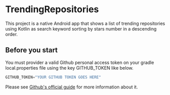 TrendingRepositories
======

This project is a native Android app that shows a list of trending repositories using Kotlin as search keyword sorting by stars number in a descending order.


Before you start
---------

You must provider a valid Github personal access token on your gradle local.properties file using the key GITHUB_TOKEN like below.

```groovy
GITHUB_TOKEN="YOUR GITHUB TOKEN GOES HERE"
```

Please see [Github's official guide][gitHub_token_guide] for more information about it.

[gitHub_token_guide]: https://docs.github.com/pt/authentication/keeping-your-account-and-data-secure/creating-a-personal-access-token